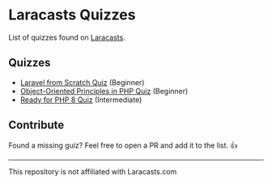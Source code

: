 # Laracasts Quizzes

List of quizzes found on [Laracasts](https://laracasts.com/).

## Quizzes

- [Laravel from Scratch Quiz](https://laracasts.com/quizzes/laravel-from-scratch-quiz) (Beginner)
- [Object-Oriented Principles in PHP Quiz](https://laracasts.com/quizzes/object-oriented-principles-in-php-quiz) (Beginner)
- [Ready for PHP 8 Quiz](https://laracasts.com/quizzes/php-8-quiz) (Intermediate)

## Contribute

Found a missing guiz? Feel free to open a PR and add it to the list. 👍

---

This repository is not affiliated with Laracasts.com
